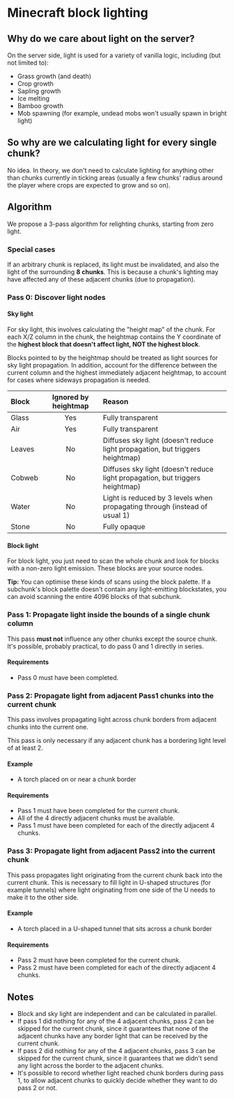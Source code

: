 # Minecraft block lighting
## Why do we care about light on the server?
On the server side, light is used for a variety of vanilla logic, including (but not limited to):
- Grass growth (and death)
- Crop growth
- Sapling growth
- Ice melting
- Bamboo growth
- Mob spawning (for example, undead mobs won't usually spawn in bright light)

## So why are we calculating light for every single chunk?
No idea. In theory, we don't need to calculate lighting for anything other than chunks currently in ticking areas (usually a few chunks' radius around the player where crops are expected to grow and so on).

## Algorithm
We propose a 3-pass algorithm for relighting chunks, starting from zero light.

### Special cases
If an arbitrary chunk is replaced, its light must be invalidated, and also the light of the surrounding **8 chunks**. This is because a chunk's lighting may have affected any of these adjacent chunks (due to propagation).

### Pass 0: Discover light nodes
#### Sky light
For sky light, this involves calculating the "height map" of the chunk. For each X/Z column in the chunk, the heightmap contains the Y coordinate of the **highest block that doesn't affect light, NOT the highest block**.

Blocks pointed to by the heightmap should be treated as light sources for sky light propagation.
In addition, account for the difference between the current column and the highest immediately adjacent heightmap, to account for cases where sideways propagation is needed.

| Block | Ignored by heightmap | Reason |
|:------|:--------------------:|:-------|
| Glass | Yes | Fully transparent |
| Air | Yes | Fully transparent |
| Leaves | No | Diffuses sky light (doesn't reduce light propagation, but triggers heightmap) |
| Cobweb | No | Diffuses sky light (doesn't reduce light propagation, but triggers heightmap) |
| Water | No | Light is reduced by 3 levels when propagating through (instead of usual 1) |
| Stone | No | Fully opaque |

#### Block light
For block light, you just need to scan the whole chunk and look for blocks with a non-zero light emission. These blocks are your source nodes.

**Tip:** You can optimise these kinds of scans using the block palette. If a subchunk's block palette doesn't contain any light-emitting blockstates, you can avoid scanning the entire 4096 blocks of that subchunk.

### Pass 1: Propagate light inside the bounds of a single chunk column
This pass **must not** influence any other chunks except the source chunk. It's possible, probably practical, to do pass 0 and 1 directly in series.

#### Requirements
- Pass 0 must have been completed.

### Pass 2: Propagate light from adjacent Pass1 chunks into the current chunk
This pass involves propagating light across chunk borders from adjacent chunks into the current one.

This pass is only necessary if any adjacent chunk has a bordering light level of at least 2.

#### Example
- A torch placed on or near a chunk border

#### Requirements
- Pass 1 must have been completed for the current chunk.
- All of the 4 directly adjacent chunks must be available.
- Pass 1 must have been completed for each of the directly adjacent 4 chunks.

### Pass 3: Propagate light from adjacent Pass2 into the current chunk
This pass propagates light originating from the current chunk back into the current chunk.
This is necessary to fill light in U-shaped structures (for example tunnels) where light originating from one side of the U needs to make it to the other side.

#### Example
- A torch placed in a U-shaped tunnel that sits across a chunk border

#### Requirements
- Pass 2 must have been completed for the current chunk.
- Pass 2 must have been completed for each of the directly adjacent 4 chunks.

## Notes
- Block and sky light are independent and can be calculated in parallel.
- If pass 1 did nothing for any of the 4 adjacent chunks, pass 2 can be skipped for the current chunk, since it guarantees that none of the adjacent chunks have any border light that can be received by the current chunk.
- If pass 2 did nothing for any of the 4 adjacent chunks, pass 3 can be skipped for the current chunk, since it guarantees that we didn't send any light across the border to the adjacent chunks.
- It's possible to record whether light reached chunk borders during pass 1, to allow adjacent chunks to quickly decide whether they want to do pass 2 or not.
